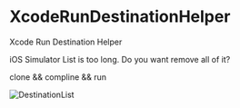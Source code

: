 # XcodeRunDestinationHelper
Xcode Run Destination Helper

iOS Simulator List is too long. Do you want remove all of it?

clone && compline && run  

![DestinationList](https://raw.githubusercontent.com/dacaiguoguogmail/XcodeRunDestinationHelper/master/DestinationList.png)  
